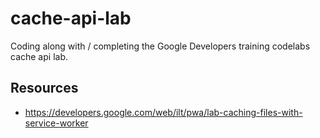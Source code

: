 # cache-api-lab

Coding along with / completing the Google Developers training codelabs cache api lab.

## Resources
* https://developers.google.com/web/ilt/pwa/lab-caching-files-with-service-worker
